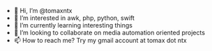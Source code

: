- 👋 Hi, I’m @tomaxntx
- 👀 I’m interested in awk, php, python, swift
- 🌱 I’m currently learning interesting things
- 💞️ I’m looking to collaborate on media automation oriented projects
- 📫 How to reach me? Try my gmail account at tomax dot ntx

<!---
tomaxntx/tomaxntx is a ✨ special ✨ repository because its `README.md` (this file) appears on your GitHub profile.
You can click the Preview link to take a look at your changes.
--->
